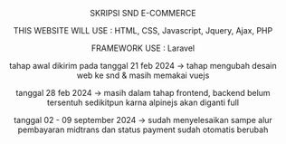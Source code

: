 <p align="center">
SKRIPSI SND E-COMMERCE
</p>
<p align="center">
THIS WEBSITE WILL USE : HTML, CSS, Javascript, Jquery, Ajax, PHP
</p>
<p align="center">
FRAMEWORK USE : Laravel
</p>
<p align="center">
tahap awal dikirim pada tanggal 21 feb 2024 -> tahap mengubah desain web ke snd & masih memakai vuejs
</p>
<p align="center">
tanggal 28 feb 2024 -> masih dalam tahap frontend, backend belum tersentuh sedikitpun karna alpinejs akan diganti full
</p>
<p align="center">
tanggal 02 - 09 september 2024 -> sudah menyelesaikan sampe alur pembayaran midtrans dan status payment sudah otomatis berubah
</p>
